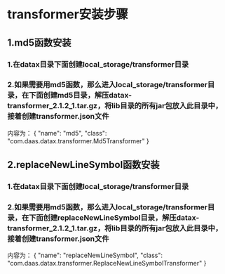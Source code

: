 # transformer安装步骤
## 1.md5函数安装
### 1.在datax目录下面创建local_storage/transformer目录
### 2.如果需要用md5函数，那么进入local_storage/transformer目录，在下面创建md5目录，解压datax-transformer_2.1.2_1.tar.gz，将lib目录的所有jar包放入此目录中，接着创建transformer.json文件
内容为：
{
"name": "md5",
"class": "com.daas.datax.transformer.Md5Transformer"
}


## 2.replaceNewLineSymbol函数安装
### 1.在datax目录下面创建local_storage/transformer目录
### 2.如果需要用md5函数，那么进入local_storage/transformer目录，在下面创建replaceNewLineSymbol目录，解压datax-transformer_2.1.2_1.tar.gz，将lib目录的所有jar包放入此目录中，接着创建transformer.json文件
内容为：
{
"name": "replaceNewLineSymbol",
"class": "com.daas.datax.transformer.ReplaceNewLineSymbolTransformer"
}


